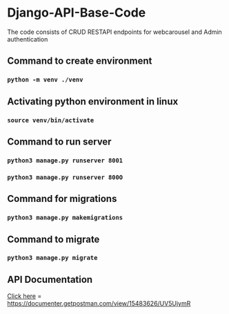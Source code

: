 # Django-API-Base-Code
The code consists of CRUD RESTAPI endpoints for webcarousel and Admin authentication

## Command to create environment
### `python -m venv ./venv`

## Activating python environment in linux
### `source venv/bin/activate`

## Command to run server 
### `python3 manage.py runserver 8001`
### `python3 manage.py runserver 800O`

## Command for migrations 
### `python3 manage.py makemigrations`

## Command to migrate 
### `python3 manage.py migrate`

## API Documentation
[Click here](https://documenter.getpostman.com/view/15483626/UV5UjymR)  = https://documenter.getpostman.com/view/15483626/UV5UjymR 
